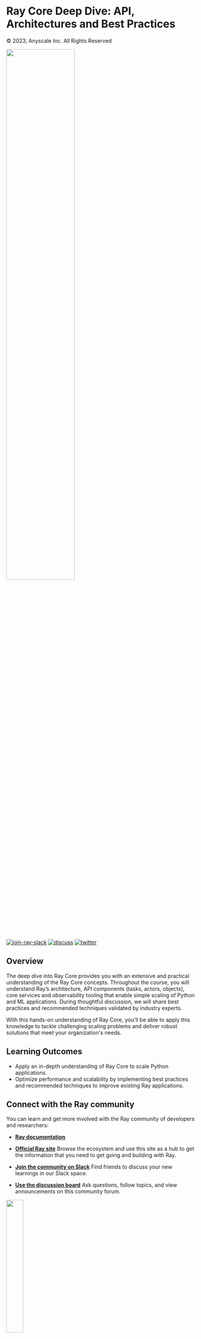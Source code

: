 # Ray Core Deep Dive: API, Architectures and Best Practices

© 2023, Anyscale Inc. All Rights Reserved

<img src="https://technical-training-assets.s3.us-west-2.amazonaws.com/Ray_Core/jules-thumbnail.jpg" width="60%" loading="lazy">

<a href="https://forms.gle/9TSdDYUgxYs8SA9e8"><img src="https://img.shields.io/badge/Ray-Join%20Slack-blue" alt="join-ray-slack"></a>
<a href="https://discuss.ray.io/"><img src="https://img.shields.io/badge/Discuss-Ask%20Questions-blue" alt="discuss"></a>
<a href="https://twitter.com/raydistributed"><img src="https://img.shields.io/twitter/follow/raydistributed?label=Follow" alt="twitter"></a>

## Overview
The deep dive into Ray Core provides you with an extensive and practical understanding of the Ray Core concepts. Throughout the course, you will understand Ray’s architecture, API components (tasks, actors, objects), core services and observability tooling that enable simple scaling of Python and ML applications. During thoughtful discussion, we will share best practices and recommended techniques validated by industry experts.

With this hands-on understanding of Ray Core, you'll be able to apply this knowledge to tackle challenging scaling problems and deliver robust solutions that meet your organization's needs.

## Learning Outcomes

* Apply an in-depth understanding of Ray Core to scale Python applications.
* Optimize performance and scalability by implementing best practices and recommended techniques to improve existing Ray applications.

## Connect with the Ray community

You can learn and get more involved with the Ray community of developers and researchers:

* [**Ray documentation**](https://docs.ray.io/en/latest)

* [**Official Ray site**](https://www.ray.io/)
Browse the ecosystem and use this site as a hub to get the information that you need to get going and building with Ray.

* [**Join the community on Slack**](https://forms.gle/9TSdDYUgxYs8SA9e8)
Find friends to discuss your new learnings in our Slack space.

* [**Use the discussion board**](https://discuss.ray.io/)
Ask questions, follow topics, and view announcements on this community forum.

<img src="https://technical-training-assets.s3.us-west-2.amazonaws.com/Generic/ray_logo.png" width="30%" loading="lazy">
